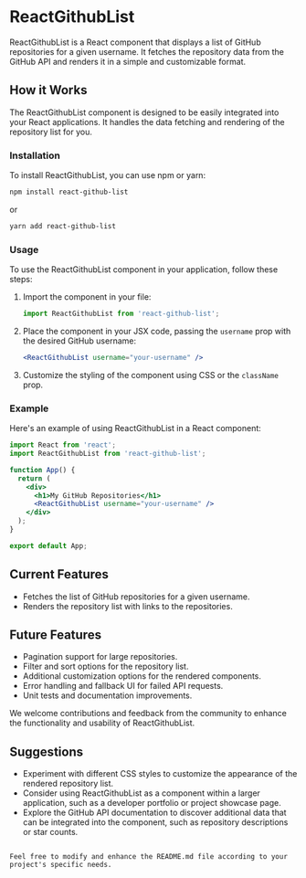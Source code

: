 # ReactGithubList

ReactGithubList is a React component that displays a list of GitHub repositories for a given username. It fetches the repository data from the GitHub API and renders it in a simple and customizable format.

## How it Works

The ReactGithubList component is designed to be easily integrated into your React applications. It handles the data fetching and rendering of the repository list for you.

### Installation

To install ReactGithubList, you can use npm or yarn:

```bash
npm install react-github-list
```

or

```bash
yarn add react-github-list
```

### Usage

To use the ReactGithubList component in your application, follow these steps:

1. Import the component in your file:

   ```jsx
   import ReactGithubList from 'react-github-list';
   ```

2. Place the component in your JSX code, passing the `username` prop with the desired GitHub username:

   ```jsx
   <ReactGithubList username="your-username" />
   ```

3. Customize the styling of the component using CSS or the `className` prop.

### Example

Here's an example of using ReactGithubList in a React component:

```jsx
import React from 'react';
import ReactGithubList from 'react-github-list';

function App() {
  return (
    <div>
      <h1>My GitHub Repositories</h1>
      <ReactGithubList username="your-username" />
    </div>
  );
}

export default App;
```

## Current Features

- Fetches the list of GitHub repositories for a given username.
- Renders the repository list with links to the repositories.

## Future Features

- Pagination support for large repositories.
- Filter and sort options for the repository list.
- Additional customization options for the rendered components.
- Error handling and fallback UI for failed API requests.
- Unit tests and documentation improvements.

We welcome contributions and feedback from the community to enhance the functionality and usability of ReactGithubList.

## Suggestions

- Experiment with different CSS styles to customize the appearance of the rendered repository list.
- Consider using ReactGithubList as a component within a larger application, such as a developer portfolio or project showcase page.
- Explore the GitHub API documentation to discover additional data that can be integrated into the component, such as repository descriptions or star counts.

```

Feel free to modify and enhance the README.md file according to your project's specific needs.
